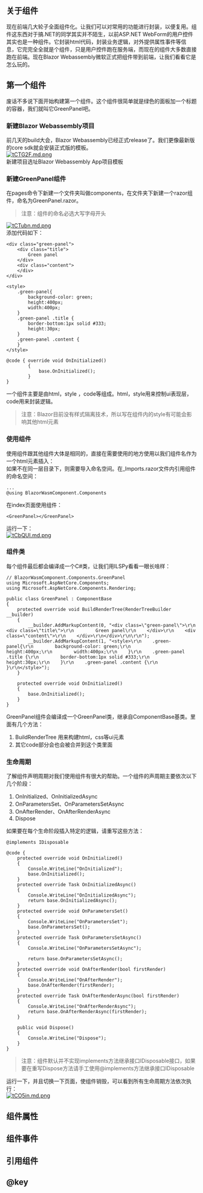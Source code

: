 ## 关于组件
现在前端几大轮子全面组件化。让我们可以对常用的功能进行封装，以便复用。组件这东西对于搞.NET的同学其实并不陌生，以前ASP.NET WebForm的用户控件其实也是一种组件。它封装html代码，封装业务逻辑，对外提供属性事件等信息，它完完全全就是个组件，只是用户控件跑在服务端，而现在的组件大多数直接跑在前端。现在Blazor Webassembly微软正式把组件带到前端，让我们看看它是怎么玩的。
## 第一个组件
废话不多说下面开始构建第一个组件。这个组件很简单就是绿色的面板加一个标题的容器，我们就叫它GreenPanel吧。     
### 新建Blazor Webassembly项目
前几天的build大会，Blazor Webassembly已经正式release了。我们更像最新版的core sdk就会安装正式版的模板。    
[![tCTG2F.md.png](https://s1.ax1x.com/2020/05/25/tCTG2F.md.png)](https://imgchr.com/i/tCTG2F)   
新建项目选址Blazor Webassembly App项目模板
### 新建GreenPanel组件
在pages命令下新建一个文件夹叫做components，在文件夹下新建一个razor组件，命名为GreenPanel.razor。
> 注意：组件的命名必选大写字母开头    

[![tCTubn.md.png](https://s1.ax1x.com/2020/05/25/tCTubn.md.png)](https://imgchr.com/i/tCTubn)    
添加代码如下：   
```
<div class="green-panel">
    <div class="title">
        Green panel
    </div>
    <div class="content">
    </div>
</div>

<style>
    .green-panel{
        background-color: green;
        height:400px;
        width:400px;
    }
    .green-panel .title {
        border-bottom:1px solid #333;
        height:30px;
    }
    .green-panel .content {
    }
</style>

@code { override void OnInitialized()
        {
            base.OnInitialized();
        }
}

```
一个组件主要是由html，style ，code等组成。html，style用来控制ui表现层，code用来封装逻辑。
>注意：Blazor目前没有样式隔离技术，所以写在组件内的style有可能会影响其他html元素

### 使用组件
使用组件跟其他组件大体是相同的，直接在需要使用的地方使用以我们组件名作为一个html元素插入：   
如果不在同一层目录下，则需要导入命名空间。在_Imports.razor文件内引用组件的命名空间：
```
...
@using BlazorWasmComponent.Components

```
在index页面使用组件：
```
<GreenPanel></GreenPanel>
```
运行一下：    
[![tCbQUI.md.png](https://s1.ax1x.com/2020/05/25/tCbQUI.md.png)](https://imgchr.com/i/tCbQUI)
### 组件类
每个组件最后都会编译成一个C#类，让我们用ILSPy看看一眼长啥样：
```
// BlazorWasmComponent.Components.GreenPanel
using Microsoft.AspNetCore.Components;
using Microsoft.AspNetCore.Components.Rendering;

public class GreenPanel : ComponentBase
{
	protected override void BuildRenderTree(RenderTreeBuilder __builder)
	{
		__builder.AddMarkupContent(0, "<div class=\"green-panel\">\r\n    <div class=\"title\">\r\n        Green panel\r\n    </div>\r\n    <div class=\"content\">\r\n    </div>\r\n</div>\r\n\r\n");
		__builder.AddMarkupContent(1, "<style>\r\n    .green-panel{\r\n        background-color: green;\r\n        height:400px;\r\n        width:400px;\r\n    }\r\n    .green-panel .title {\r\n        border-bottom:1px solid #333;\r\n        height:30px;\r\n    }\r\n    .green-panel .content {\r\n    }\r\n</style>");
	}

	protected override void OnInitialized()
	{
		base.OnInitialized();
	}
}

```
GreenPanel组件会编译成一个GreenPanel类，继承自ComponentBase基类。里面有几个方法：
1. BuildRenderTree 用来构建html，css等ui元素
2. 其它code部分会也会被合并到这个类里面
### 生命周期
了解组件声明周期对我们使用组件有很大的帮助。一个组件的声周期主要依次以下几个阶段：
1. OnInitialized、OnInitializedAsync
2. OnParametersSet、OnParametersSetAsync
3. OnAfterRender、OnAfterRenderAsync
4. Dispose

如果要在每个生命阶段插入特定的逻辑，请重写这些方法：
```
@implements IDisposable

@code {
    protected override void OnInitialized()
    {
        Console.WriteLine("OnInitialized");
        base.OnInitialized();
    }
    protected override Task OnInitializedAsync()
    {
        Console.WriteLine("OnInitializedAsync");
        return base.OnInitializedAsync();
    }
    protected override void OnParametersSet()
    {
        Console.WriteLine("OnParametersSet");
        base.OnParametersSet();
    }
    protected override Task OnParametersSetAsync()
    {
        Console.WriteLine("OnParametersSetAsync");

        return base.OnParametersSetAsync();
    }
    protected override void OnAfterRender(bool firstRender)
    {
        Console.WriteLine("OnAfterRender");
        base.OnAfterRender(firstRender);
    }
    protected override Task OnAfterRenderAsync(bool firstRender)
    {
        Console.WriteLine("OnAfterRenderAsync");
        return base.OnAfterRenderAsync(firstRender);
    }

    public void Dispose()
    {
        Console.WriteLine("Dispose");
    }
}
```
> 注意：组件默认并不实现implements方法继承接口IDisposable接口，如果要在重写Dispose方法请手工使用@implements方法继承接口IDisposable

运行一下，并且切换一下页面，使组件销毁，可以看到所有生命周期方法依次执行：    
[![tCO5in.md.png](https://s1.ax1x.com/2020/05/26/tCO5in.md.png)](https://imgchr.com/i/tCO5in)
## 组件属性
## 组件事件
## 引用组件
## @key
